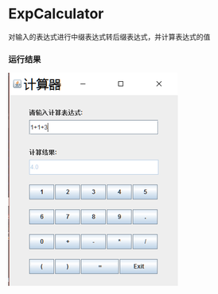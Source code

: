 # ExpCalculator
对输入的表达式进行中缀表达式转后缀表达式，并计算表达式的值

### 运行结果

![github](https://github.com/MrJoeyM/ExpCalculator/blob/master/4.png "github")  
